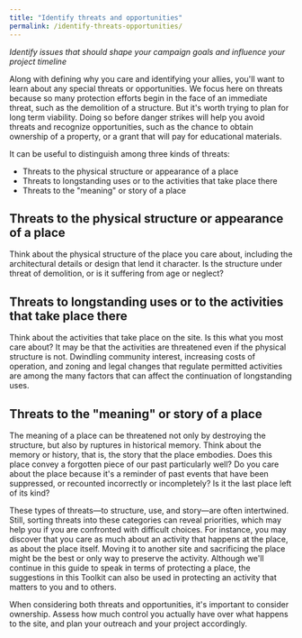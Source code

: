 ```yaml
---
title: "Identify threats and opportunities"
permalink: /identify-threats-opportunities/
---
```


*Identify issues that should shape your campaign goals and influence your project timeline*

Along with defining why you care and identifying your allies, you'll want to learn about any special threats or opportunities. We focus here on threats because so many protection efforts begin in the face of an immediate threat, such as the demolition of a structure. But it's worth trying to plan for long term viability. Doing so before danger strikes will help you avoid threats and recognize opportunities, such as the chance to obtain ownership of a property, or a grant that will pay for educational materials.

It can be useful to distinguish among three kinds of threats:

- Threats to the physical structure or appearance of a place
- Threats to longstanding uses or to the activities that take place there
- Threats to the "meaning" or story of a place

## Threats to the physical structure or appearance of a place

Think about the physical structure of the place you care about, including the architectural details or design that lend it character. Is the structure under threat of demolition, or is it suffering from age or neglect?

## Threats to longstanding uses or to the activities that take place there

Think about the activities that take place on the site. Is this what you most care about? It may be that the activities are threatened even if the physical structure is not. Dwindling community interest, increasing costs of operation, and zoning and legal changes that regulate permitted activities are among the many factors that can affect the continuation of longstanding uses.

## Threats to the "meaning" or story of a place

The meaning of a place can be threatened not only by destroying the structure, but also by ruptures in historical memory. Think about the memory or history, that is, the story that the place embodies. Does this place convey a forgotten piece of our past particularly well? Do you care about the place because it's a reminder of past events that have been suppressed, or recounted incorrectly or incompletely? Is it the last place left of its kind?

These types of threats—to structure, use, and story—are often intertwined. Still, sorting threats into these categories can reveal priorities, which may help you if you are confronted with difficult choices. For instance, you may discover that you care as much about an activity that happens at the place, as about the place itself. Moving it to another site and sacrificing the place might be the best or only way to preserve the activity. Although we'll continue in this guide to speak in terms of protecting a place, the suggestions in this Toolkit can also be used in protecting an activity that matters to you and to others.

When considering both threats and opportunities, it's important to consider ownership. Assess how much control you actually have over what happens to the site, and plan your outreach and your project accordingly.
